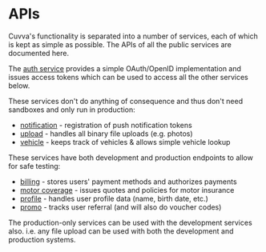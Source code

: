 # APIs

Cuvva's functionality is separated into a number of services, each of which is
kept as simple as possible. The APIs of all the public services are documented
here.

The [auth service](auth.md) provides a simple OAuth/OpenID implementation and
issues access tokens which can be used to access all the other services below.

These services don't do anything of consequence and thus don't need sandboxes
and only run in production:

- [notification](notification.md) - registration of push notification tokens
- [upload](upload.md) - handles all binary file uploads (e.g. photos)
- [vehicle](vehicle.md) - keeps track of vehicles & allows simple vehicle lookup

These services have both development and production endpoints to allow for safe testing:

- [billing](billing.md) - stores users' payment methods and authorizes payments
- [motor coverage](motor-coverage.md) - issues quotes and policies for motor insurance
- [profile](profile.md) - handles user profile data (name, birth date, etc.)
- [promo](promo.md) - tracks user referral (and will also do voucher codes)

The production-only services can be used with the development services also.
i.e. any file upload can be used with both the development and production
systems.

